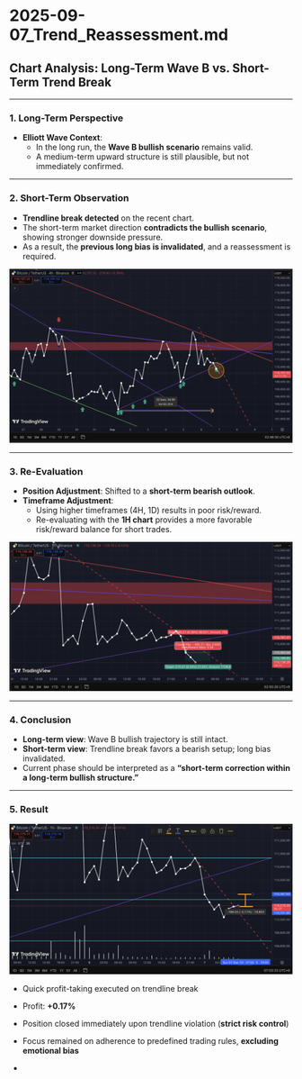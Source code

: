# 2025-09-07_Trend_Reassessment.md

## Chart Analysis: Long-Term Wave B vs. Short-Term Trend Break

---

### 1. Long-Term Perspective
- **Elliott Wave Context**:  
  - In the long run, the **Wave B bullish scenario** remains valid.  
  - A medium-term upward structure is still plausible, but not immediately confirmed.  

---

### 2. Short-Term Observation
- **Trendline break detected** on the recent chart.  
- The short-term market direction **contradicts the bullish scenario**, showing stronger downside pressure.  
- As a result, the **previous long bias is invalidated**, and a reassessment is required.  

![Trendline Break](2025-09-07_Trendline_Break_Reevaluation.png)

---

### 3. Re-Evaluation
- **Position Adjustment**: Shifted to a **short-term bearish outlook**.  
- **Timeframe Adjustment**:  
  - Using higher timeframes (4H, 1D) results in poor risk/reward.  
  - Re-evaluating with the **1H chart** provides a more favorable risk/reward balance for short trades.  

![Position Shift](2025-09-07_Position_Reassessment.png)

---

### 4. Conclusion
- **Long-term view**: Wave B bullish trajectory is still intact.  
- **Short-term view**: Trendline break favors a bearish setup; long bias invalidated.  
- Current phase should be interpreted as a **“short-term correction within a long-term bullish structure.”**

---

### 5. Result
![Trendline Break](2025-09-07_Trendline_Break1.png)

- Quick profit-taking executed on trendline break  
- Profit: **+0.17%**  
- Position closed immediately upon trendline violation (**strict risk control**)  
- Focus remained on adherence to predefined trading rules, **excluding emotional bias**  

- 
